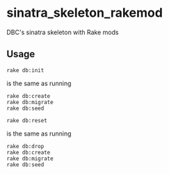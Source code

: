 sinatra_skeleton_rakemod
========================

DBC's sinatra skeleton with Rake mods

Usage
-----

    rake db:init

is the same as running
    
    rake db:create
    rake db:migrate
    rake db:seed
    
    rake db:reset

is the same as running
    
    rake db:drop
    rake db:create
    rake db:migrate
    rake db:seed
    
